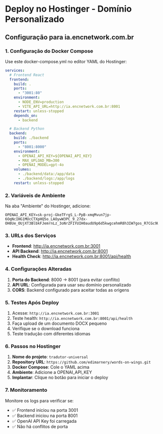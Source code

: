 # Deploy no Hostinger - Domínio Personalizado

## Configuração para ia.encnetwork.com.br

### 1. Configuração do Docker Compose

Use este docker-compose.yml no editor YAML do Hostinger:

```yaml
services:
  # Frontend React
  frontend:
    build: .
    ports:
      - "3001:80"
    environment:
      - NODE_ENV=production
      - VITE_API_URL=http://ia.encnetwork.com.br:8001
    restart: unless-stopped
    depends_on:
      - backend

  # Backend Python
  backend:
    build: ./backend
    ports:
      - "8001:8000"
    environment:
      - OPENAI_API_KEY=${OPENAI_API_KEY}
      - MAX_UPLOAD_MB=300
      - OPENAI_MODEL=gpt-4o
    volumes:
      - ./backend/data:/app/data
      - ./backend/logs:/app/logs
    restart: unless-stopped
```

### 2. Variáveis de Ambiente

Na aba "Ambiente" do Hostinger, adicione:

```
OPENAI_API_KEY=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
```

### 3. URLs dos Serviços

- **Frontend**: http://ia.encnetwork.com.br:3001
- **API Backend**: http://ia.encnetwork.com.br:8001
- **Health Check**: http://ia.encnetwork.com.br:8001/api/health

### 4. Configurações Alteradas

1. **Porta do Backend**: 8000 → 8001 (para evitar conflito)
2. **API URL**: Configurada para usar seu domínio personalizado
3. **CORS**: Backend configurado para aceitar todas as origens

### 5. Testes Após Deploy

1. Acesse: `http://ia.encnetwork.com.br:3001`
2. Teste health: `http://ia.encnetwork.com.br:8001/api/health`
3. Faça upload de um documento DOCX pequeno
4. Verifique se o download funciona
5. Teste tradução com diferentes idiomas

### 6. Passos no Hostinger

1. **Nome do projeto**: `tradutor-universal`
2. **Repository URL**: `https://github.com/edimarnery/words-on-wings.git`
3. **Docker Compose**: Cole o YAML acima
4. **Ambiente**: Adicione a OPENAI_API_KEY
5. **Implantar**: Clique no botão para iniciar o deploy

### 7. Monitoramento

Monitore os logs para verificar se:
- ✅ Frontend iniciou na porta 3001
- ✅ Backend iniciou na porta 8001  
- ✅ OpenAI API Key foi carregada
- ✅ Não há conflitos de porta